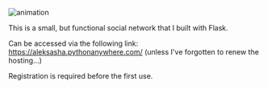 <p> <img src="https://i.imgur.com/5c8KwJo.png" alt="animation" /> </p>

This is a small, but functional social network that I built with Flask.

Can be accessed via the following link: https://aleksasha.pythonanywhere.com/ (unless I've forgotten to renew the hosting...)

Registration is required before the first use.
